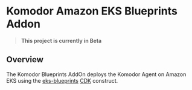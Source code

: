 # Komodor Amazon EKS Blueprints Addon

> **This project is currently in Beta**

## Overview

The Komodor Blueprints AddOn deploys the Komodor Agent on Amazon EKS using the [eks-blueprints](https://github.com/aws-quickstart/cdk-eks-blueprints) [CDK](https://aws.amazon.com/cdk/) construct.
